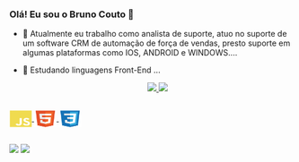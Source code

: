 ### Olá! Eu sou o Bruno Couto 👋

- 🔭 Atualmente eu trabalho como analista de suporte, atuo no suporte de um software CRM de automação de força de vendas,
presto suporte em algumas plataformas como IOS, ANDROID e WINDOWS....
- 🌱 Estudando linguagens Front-End ...

  <div align="center"/>
    <a href="https://github.com/Bcouto19">
    <img  height="180px" src="https://github-readme-stats.vercel.app/api?username=Bcouto19&show_icons=true&theme=dark&include_all_commits=true&count_private=true"/>
    <img  height="180px" src="https://github-readme-stats.vercel.app/api/top-langs/?username=Bcouto19&layout=compact&langs_count=7&theme=dark"/>
  </div>

<div style="display: inline_block"><br>
  <img align="center" alt="Couto-Js" height="30" width="40" src="https://raw.githubusercontent.com/devicons/devicon/master/icons/javascript/javascript-plain.svg">
  <img align="center" alt="Couto-HTML" height="30" width="40" src="https://raw.githubusercontent.com/devicons/devicon/master/icons/html5/html5-original.svg">
  <img align="center" alt="Couto-CSS" height="30" width="40" src="https://raw.githubusercontent.com/devicons/devicon/master/icons/css3/css3-original.svg">
</div>


##

<div>
  <a href = "mailto:brunocouto0405@gmail.com.com"><img src="https://img.shields.io/badge/-Gmail-%23333?style=for-the-badge&logo=gmail&logoColor=white" target="_blank"></a>
  <a href="https://www.linkedin.com/in/bruno-couto-7521a4220/" target="_blank"><img src="https://img.shields.io/badge/-LinkedIn-%230077B5?style=for-the-badge&logo=linkedin&logoColor=white" target="_blank"></a> 
</div>
  
